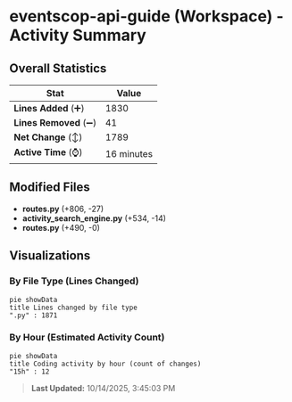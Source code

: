 # eventscop-api-guide (Workspace) - Activity Summary 

## Overall Statistics

| Stat                   | Value                                                             |
| ---------------------- | ----------------------------------------------------------------- |
| **Lines Added** (➕)   | 1830                                          |
| **Lines Removed** (➖) | 41                                        |
| **Net Change** (↕)    | 1789                |
| **Active Time** (⌚)   | 16 minutes |


## Modified Files
- **routes.py** (+806, -27)
- **activity_search_engine.py** (+534, -14)
- **routes.py** (+490, -0)

## Visualizations

### By File Type (Lines Changed)

```mermaid
pie showData
title Lines changed by file type
".py" : 1871
```

### By Hour (Estimated Activity Count)

```mermaid
pie showData
title Coding activity by hour (count of changes)
"15h" : 12
```


> **Last Updated:** 10/14/2025, 3:45:03 PM